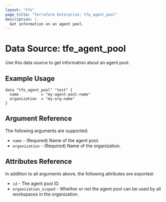 ```yaml
---
layout: "tfe"
page_title: "Terraform Enterprise: tfe_agent_pool"
description: |-
  Get information on an agent pool.
---
```


# Data Source: tfe_agent_pool

Use this data source to get information about an agent pool.

## Example Usage

```hcl
data "tfe_agent_pool" "test" {
  name          = "my-agent-pool-name"
  organization  = "my-org-name"
}
```

## Argument Reference

The following arguments are supported:

* `name` - (Required) Name of the agent pool.
* `organization` - (Required) Name of the organization.

## Attributes Reference

In addition to all arguments above, the following attributes are exported:

* `id` - The agent pool ID.
* `organization_scoped` - Whether or not the agent pool can be used by all workspaces in the organization.

